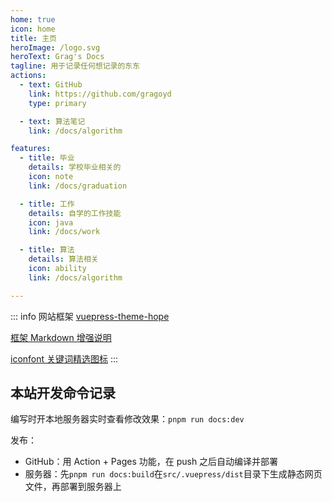 ```yaml
---
home: true
icon: home
title: 主页
heroImage: /logo.svg
heroText: Grag's Docs
tagline: 用于记录任何想记录的东东
actions:
  - text: GitHub
    link: https://github.com/gragoyd
    type: primary

  - text: 算法笔记
    link: /docs/algorithm

features:
  - title: 毕业
    details: 学校毕业相关的
    icon: note
    link: /docs/graduation

  - title: 工作
    details: 自学的工作技能
    icon: java
    link: /docs/work

  - title: 算法
    details: 算法相关
    icon: ability
    link: /docs/algorithm

---
```


::: info 网站框架
[vuepress-theme-hope](https://theme-hope.vuejs.press/zh/)

[框架 Markdown 增强说明](https://theme-hope.vuejs.press/zh/cookbook/markdown/)

[iconfont 关键词精选图标](https://theme-hope.vuejs.press/zh/guide/interface/icon.html)
:::

## 本站开发命令记录

编写时开本地服务器实时查看修改效果：`pnpm run docs:dev`

发布：

- GitHub：用 Action + Pages 功能，在 push 之后自动编译并部署
- 服务器：先`pnpm run docs:build`在`src/.vuepress/dist`目录下生成静态网页文件，再部署到服务器上
